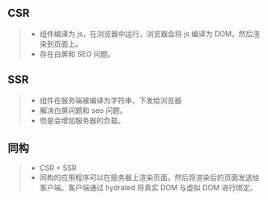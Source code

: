 ## CSR

> - 组件编译为 js，在浏览器中运行，浏览器会将 js 编译为 DOM，然后渲染到页面上。
> - 存在白屏和 SEO 问题。

## SSR

> - 组件在服务端被编译为字符串，下发给浏览器
> - 解决白屏问题和 seo 问题。
> - 但是会增加服务器的负载。

## 同构

> - CSR + SSR
> - 同构的应用程序可以在服务器上渲染页面，然后将渲染后的页面发送给客户端。客户端通过 hydrated 将真实 DOM 与虚拟 DOM 进行绑定。
